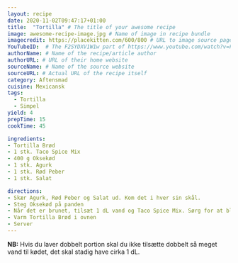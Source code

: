 ```yaml
---
layout: recipe
date: 2020-11-02T09:47:17+01:00
title:  "Tortilla" # The title of your awesome recipe
image: awesome-recipe-image.jpg # Name of image in recipe bundle
imagecredit: https://placekitten.com/600/800 # URL to image source page, website, or creator
YouTubeID:  # The F2SYDXV1W1w part of https://www.youtube.com/watch?v=F2SYDXV1W1w
authorName: # Name of the recipe/article author
authorURL: # URL of their home website
sourceName: # Name of the source website
sourceURL: # Actual URL of the recipe itself
category: Aftensmad
cuisine: Mexicansk
tags: 
  - Tortilla
  - Simpel 
yield: 4
prepTime: 15
cookTime: 45

ingredients:
- Tortilla Brød
- 1 stk. Taco Spice Mix
- 400 g Oksekød
- 1 stk. Agurk
- 1 stk. Rød Peber
- 1 stk. Salat

directions:
- Skær Agurk, Rød Peber og Salat ud. Kom det i hver sin skål.
- Steg Oksekød på panden
- Når det er brunet, tilsæt 1 dL vand og Taco Spice Mix. Sørg for at blande det godt og lad det simre.
- Varm Tortilla Brød i ovnen
- Server
---
```


**NB:** Hvis du laver dobbelt portion skal du ikke tilsætte dobbelt så meget vand til kødet, 
det skal stadig have cirka 1 dL.  